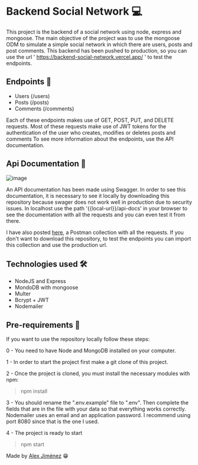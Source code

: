 # Backend Social Network 💻

This project is the backend of a social network using node, express and mongoose. 
The main objective of the project was to use the mongoose ODM to simulate a simple social network in which there are users, posts and post comments.
This backend has been pushed to production, so you can use the url ' https://backend-social-network.vercel.app/ ' to test the endpoints.

## Endpoints 🔨

- Users (/users)
- Posts (/posts)
- Comments (/comments)

Each of these endpoints makes use of GET, POST, PUT, and DELETE requests. 
Most of these requests make use of JWT tokens for the authentication of the user who creates, modifies or deletes posts and comments
To see more information about the endpoints, use the API documentation.

## Api Documentation 📃

![image](/assets/SwaggerUI.gif)


An API documentation has been made using Swagger. 
In order to see this documentation, it is necessary to see it locally by downloading this repository because swager does not work well in production due to security issues.
In localhost use the path '{{local-url}}/api-docs' in your browser to see the documentation with all the requests and you can even test it from there.

I have also posted [here](https://documenter.getpostman.com/view/19130008/2s8YmNPN4P), a Postman collection with all the requests. 
If you don't want to download this repository, to test the endpoints you can import this collection and use the production url.

## Technologies used 🛠
- NodeJS and Express
- MondoDB with mongoose
- Multer
- Bcrypt + JWT
- Nodemailer

## Pre-requirements 📣

If you want to use the repository locally follow these steps:

0 - You need to have Node and MongoDB installed on your computer.

1 - In order to start the project first make a git clone of this project.

2 - Once the project is cloned, you must install the necessary modules with npm:
> npm install

3 - You should rename the ".env.example" file to ".env".
Then complete the fields that are in the file with your data so that everything works correctly. Nodemailer uses an email and an application password. 
I recommend using port 8080 since that is the one I used.

4 - The project is ready to start
> npm start

Made by [Alex Jiménez](https://github.com/radikalex) 😁
